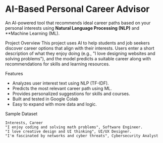 # AI-Based Personal Career Advisor
An AI-powered tool that recommends ideal career paths based on your personal interests using **Natural Language Processing (NLP)** and **Machine Learning (ML).

Project Overview
This project uses AI to help students and job seekers discover career options that align with their interests. Users enter a short description of what they enjoy doing (e.g., "I love designing websites and solving problems"), and the model predicts a suitable career along with recommendations for skills and learning resources.

Features

- Analyzes user interest text using NLP (TF-IDF).
- Predicts the most relevant career path using ML.
- Provides personalized suggestions for skills and courses.
- Built and tested in Google Colab
- Easy to expand with more data and logic.

 Sample Dataset

```csv
Interests, Career
"I enjoy coding and solving math problems", Software Engineer.
"I love creative design and UI thinking", UI/UX Designer.
"I'm fascinated by networks and cyber threats", Cybersecurity Analyst
